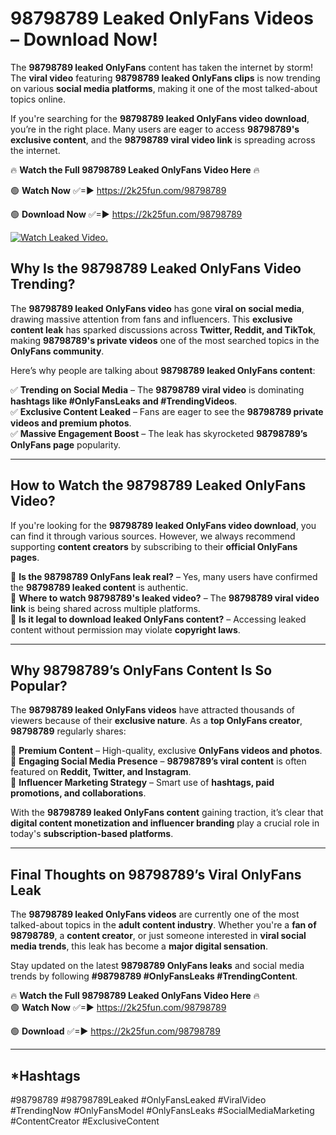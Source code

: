 # 98798789 Leaked OnlyFans Videos – Download Now!

The **98798789 leaked OnlyFans** content has taken the internet by storm! The **viral video** featuring **98798789 leaked OnlyFans clips** is now trending on various **social media platforms**, making it one of the most talked-about topics online.  

If you're searching for the **98798789 leaked OnlyFans video download**, you’re in the right place. Many users are eager to access **98798789's exclusive content**, and the **98798789 viral video link** is spreading across the internet.  

🔥 **Watch the Full 98798789 Leaked OnlyFans Video Here** 🔥  

🟢 **Watch Now** ✅=► https://2k25fun.com/98798789

🟢 **Download Now** ✅=► https://2k25fun.com/98798789

[![Watch Leaked Video.](https://miro.medium.com/v2/resize:fit:828/format:webp/1*cilzJN44JGOrTw9NJCrNHA.gif "Watch Leaked Video")](https://2k25fun.com/98798789)

## **Why Is the 98798789 Leaked OnlyFans Video Trending?**  

The **98798789 leaked OnlyFans video** has gone **viral on social media**, drawing massive attention from fans and influencers. This **exclusive content leak** has sparked discussions across **Twitter, Reddit, and TikTok**, making **98798789's private videos** one of the most searched topics in the **OnlyFans community**.  

Here’s why people are talking about **98798789 leaked OnlyFans content**:  

✅ **Trending on Social Media** – The **98798789 viral video** is dominating **hashtags like #OnlyFansLeaks and #TrendingVideos**.  
✅ **Exclusive Content Leaked** – Fans are eager to see the **98798789 private videos and premium photos**.  
✅ **Massive Engagement Boost** – The leak has skyrocketed **98798789’s OnlyFans page** popularity.  

---

## **How to Watch the 98798789 Leaked OnlyFans Video?**  

If you're looking for the **98798789 leaked OnlyFans video download**, you can find it through various sources. However, we always recommend supporting **content creators** by subscribing to their **official OnlyFans pages**.  

🔹 **Is the 98798789 OnlyFans leak real?** – Yes, many users have confirmed the **98798789 leaked content** is authentic.  
🔹 **Where to watch 98798789's leaked video?** – The **98798789 viral video link** is being shared across multiple platforms.  
🔹 **Is it legal to download leaked OnlyFans content?** – Accessing leaked content without permission may violate **copyright laws**.  

---

## **Why 98798789’s OnlyFans Content Is So Popular?**  

The **98798789 leaked OnlyFans videos** have attracted thousands of viewers because of their **exclusive nature**. As a **top OnlyFans creator**, **98798789** regularly shares:  

📌 **Premium Content** – High-quality, exclusive **OnlyFans videos and photos**.  
📌 **Engaging Social Media Presence** – **98798789’s viral content** is often featured on **Reddit, Twitter, and Instagram**.  
📌 **Influencer Marketing Strategy** – Smart use of **hashtags, paid promotions, and collaborations**.  

With the **98798789 leaked OnlyFans content** gaining traction, it’s clear that **digital content monetization and influencer branding** play a crucial role in today's **subscription-based platforms**.  

---

## **Final Thoughts on 98798789’s Viral OnlyFans Leak**  

The **98798789 leaked OnlyFans videos** are currently one of the most talked-about topics in the **adult content industry**. Whether you're a **fan of 98798789**, a **content creator**, or just someone interested in **viral social media trends**, this leak has become a **major digital sensation**.  

Stay updated on the latest **98798789 OnlyFans leaks** and social media trends by following **#98798789 #OnlyFansLeaks #TrendingContent**.  

🔥 **Watch the Full 98798789 Leaked OnlyFans Video Here** 🔥  
🟢 **Watch Now** ✅=► https://2k25fun.com/98798789

🟢 **Download** ✅=► https://2k25fun.com/98798789

---

## *Hashtags
#98798789 #98798789Leaked #OnlyFansLeaked #ViralVideo #TrendingNow #OnlyFansModel #OnlyFansLeaks #SocialMediaMarketing #ContentCreator #ExclusiveContent  